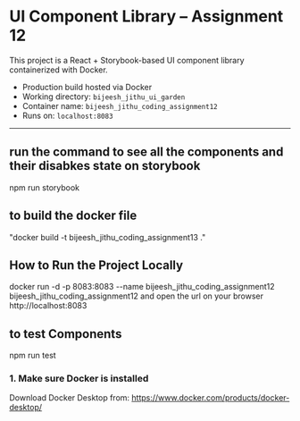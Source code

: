 # UI Component Library – Assignment 12

This project is a React + Storybook-based UI component library containerized with Docker.

- Production build hosted via Docker
- Working directory: `bijeesh_jithu_ui_garden`
- Container name: `bijeesh_jithu_coding_assignment12`
- Runs on: `localhost:8083`

---

## run the command to see all the components and their disabkes state on storybook

npm run storybook

## to build the docker file

"docker build -t bijeesh_jithu_coding_assignment13 ."

## How to Run the Project Locally

docker run -d -p 8083:8083 --name bijeesh_jithu_coding_assignment12 bijeesh_jithu_coding_assignment12
and open the url on your browser
http://localhost:8083

## to test Components

npm run test

### 1. Make sure Docker is installed

Download Docker Desktop from: https://www.docker.com/products/docker-desktop/
